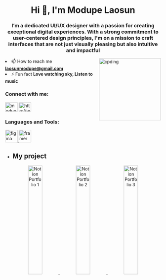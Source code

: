 <h1 align="center">Hi 👋, I'm Modupe Laosun</h1>
<h3 align="center">I’m a dedicated UI/UX designer with a passion for creating exceptional digital experiences. With a strong commitment to user-centered design principles, I'm on a mission to craft interfaces that are not just visually pleasing but also intuitive and impactful</h3>
<img align = "right" alt= "cpding" width ="200" src=https://github.com/modupelaosun/banner/blob/main/gif%20image.gif?raw=true

- 📫 How to reach me **laosunmodupe@gmail.com**
- ⚡ Fun fact **Love watching sky, Listen to music**

<h3 align="left">Connect with me:</h3>
<p align="left">
<a href="https://twitter.com/modupelaosun" target="blank"><img align="center" src="https://raw.githubusercontent.com/rahuldkjain/github-profile-readme-generator/master/src/images/icons/Social/twitter.svg" alt="modupelaosun" height="30" width="40" /></a>
<a href="https://linkedin.com/in/http://www.linkedin.com/in/modupe-laosun" target="blank"><img align="center" src="https://raw.githubusercontent.com/rahuldkjain/github-profile-readme-generator/master/src/images/icons/Social/linked-in-alt.svg" alt="http://www.linkedin.com/in/modupe-laosun" height="30" width="40" /></a>
</p>

<h3 align="left">Languages and Tools:</h3>
<p align="left"> <a href="https://www.figma.com/" target="_blank" rel="noreferrer"> <img src="https://www.vectorlogo.zone/logos/figma/figma-icon.svg" alt="figma" width="40" height="40"/> </a> <a href="https://www.framer.com/" target="_blank" rel="noreferrer"> <img src="https://www.vectorlogo.zone/logos/framer/framer-icon.svg" alt="framer" width="40" height="40"/> </a> </p>


- ## My project
  
<div align="center">
  <a href="https://modupelaosun.notion.site/modupelaosun/Modupe-Laosun-Portfolio-5beadf9a2087422685b6e416c48e686f?p=0cc1d01299d44dddab6dfe467251885e&pm=c">
    <img src="https://github.com/modupelaosun/Case-study-betaslide/blob/main/preview%20and%20landing%20picture%20betaslide.png?raw=true" width="30%" alt="Notion Portfolio 1">
  </a>
  
  <a href="https://modupelaosun.notion.site/Saturn-Airline-b9357f5df7ab4d01802036955724a313?pvs=25">
    <img src="https://github.com/modupelaosun/Saturn-case-study/blob/main/Frame%2034020.png?raw=true" width="30%" alt="Notion Portfolio 2">
  </a>
  
  <a href="https://modupelaosun.notion.site/Mitask-Application-fe1a1bf00d7d4db4be2c0e10f2ddf0bc?pvs=25">
    <img src="https://github.com/modupelaosun/Mitask-case-study/blob/main/Frame%2033667.png?raw=true" width="30%" alt="Notion Portfolio 3">
  </a>
</div>



 


